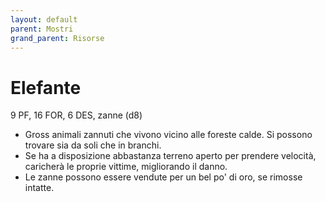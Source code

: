 ```yaml
---
layout: default
parent: Mostri
grand_parent: Risorse
---
```


# Elefante

9 PF, 16 FOR, 6 DES, zanne (d8)

- Gross animali zannuti che vivono vicino alle foreste calde. Si possono trovare sia da soli che in branchi.
- Se ha a disposizione abbastanza terreno aperto per prendere velocità, caricherà le proprie vittime, migliorando il danno.
- Le zanne possono essere vendute per un bel po' di oro, se rimosse intatte.